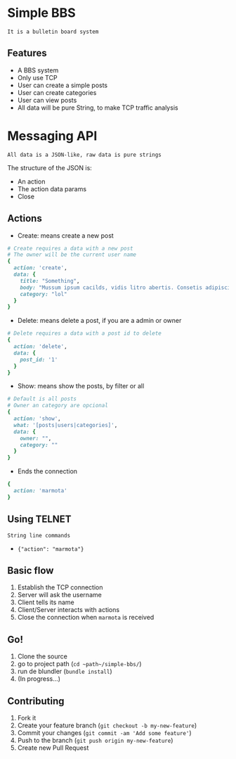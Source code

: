 # Simple BBS
    It is a bulletin board system

## Features

* A BBS system
* Only use TCP
* User can create a simple posts
* User can create categories
* User can view posts
* All data will be pure String, to make TCP traffic analysis

# Messaging API
    All data is a JSON-like, raw data is pure strings

The structure of the JSON is:

* An action
* The action data params
* Close

## Actions

* Create: means create a new post

```ruby
# Create requires a data with a new post
# The owner will be the current user name
{
  action: 'create',
  data: {
    title: "Something",
    body: "Mussum ipsum cacilds, vidis litro abertis. Consetis adipiscings elitis. Pra lá , depois divoltis porris, paradis. Paisis, filhis, espiritis santis. Mé faiz elementum girarzis, nisi eros vermeio, in elementis mé pra quem é amistosis quis leo. Manduma pindureta quium dia nois paga. Sapien in monti palavris qui num significa nadis i pareci latim. Interessantiss quisso pudia ce receita de bolis, mais bolis eu num gostis.",
    category: "lol"
  }
}
```

* Delete: means delete a post, if you are a admin or owner

```ruby
# Delete requires a data with a post id to delete
{
  action: 'delete',
  data: {
    post_id: '1'
  }
}
```

* Show: means show the posts, by filter or all

```ruby
# Default is all posts
# Owner an category are opcional
{
  action: 'show',
  what: '[posts|users|categories]',
  data: {
    owner: "",
    category: ""
  }
}
```

* Ends the connection

```ruby
{
  action: 'marmota'
}
```

## Using TELNET
    String line commands

* `{"action": "marmota"}`

## Basic flow

1. Establish the TCP connection
2. Server will ask the username
3. Client tells its name
4. Client/Server interacts with actions
5. Close the connection when `marmota` is received

## Go!

1. Clone the source
2. go to project path (`cd ~path~/simple-bbs/`)
3. run de blundler (`bundle install`)
4. (In progress...)

## Contributing

1. Fork it
2. Create your feature branch (`git checkout -b my-new-feature`)
3. Commit your changes (`git commit -am 'Add some feature'`)
4. Push to the branch (`git push origin my-new-feature`)
5. Create new Pull Request
